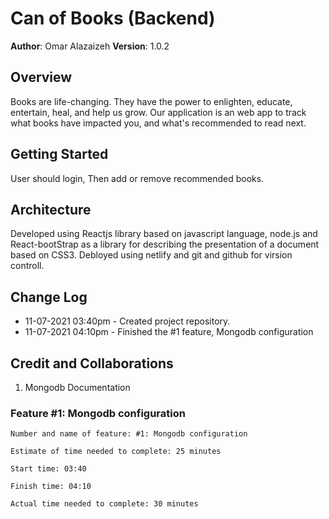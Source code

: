 # Can of Books (Backend)

**Author**: Omar Alazaizeh
**Version**: 1.0.2 

## Overview
<!-- Provide a high level overview of what this application is and why you are building it, beyond the fact that it's an assignment for this class. (i.e. What's your problem domain?) -->
Books are life-changing. They have the power to enlighten, educate, entertain, heal, and help us grow. Our application is  an web app to track what books have impacted you, and what's recommended to read next.

## Getting Started
<!-- What are the steps that a user must take in order to build this app on their own machine and get it running? -->
User should login, Then add or remove recommended books.
## Architecture
<!-- Provide a detailed description of the application design. What technologies (languages, libraries, etc) you're using, and any other relevant design information. -->
Developed using Reactjs library based on javascript language, node.js and React-bootStrap as a library for describing the presentation of a document  based on CSS3.
Debloyed using netlify and git and github for virsion controll.

## Change Log
<!-- Use this area to document the iterative changes made to your application as each feature is successfully implemented. Use time stamps. Here's an example: -->
- 11-07-2021 03:40pm - Created project repository.
- 11-07-2021 04:10pm - Finished the #1 feature, Mongodb configuration

## Credit and Collaborations
<!-- Give credit (and a link) to other people or resources that helped you build this application. -->
1. Mongodb Documentation

### Feature #1: Mongodb configuration

```
Number and name of feature: #1: Mongodb configuration

Estimate of time needed to complete: 25 minutes

Start time: 03:40

Finish time: 04:10

Actual time needed to complete: 30 minutes
```


